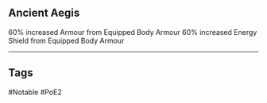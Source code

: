 ## Ancient Aegis
60% increased Armour from Equipped Body Armour
60% increased Energy Shield from Equipped Body Armour

---
## Tags
#Notable
#PoE2
